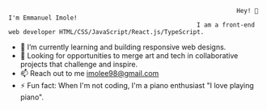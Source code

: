                                                                    Hey! 👋 I'm Emmanuel Imole!
                                                        I am a front-end web developer HTML/CSS/JavaScript/React.js/TypeScript.

- 🌱 I’m currently learning and building responsive web designs.
- 👯 Looking for opportunities to merge art and tech in collaborative projects that challenge and inspire.
- 📫 Reach out to me imolee98@gmail.com
- ⚡ Fun fact: When I'm not coding, I'm a piano enthusiast "I love playing piano".
